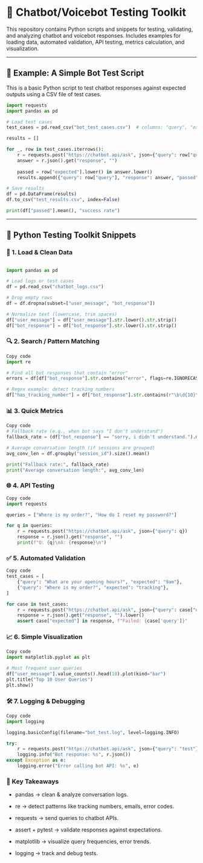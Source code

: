 # 🤖 Chatbot/Voicebot Testing Toolkit

This repository contains Python scripts and snippets for testing, validating, and analyzing chatbot and voicebot responses. Includes examples for loading data, automated validation, API testing, metrics calculation, and visualization.

---

## 📝 Example: A Simple Bot Test Script

This is a basic Python script to test chatbot responses against expected outputs using a CSV file of test cases.

```python
import requests
import pandas as pd

# Load test cases
test_cases = pd.read_csv("bot_test_cases.csv")  # columns: "query", "expected"

results = []

for _, row in test_cases.iterrows():
    r = requests.post("https://chatbot.api/ask", json={"query": row["query"]})
    answer = r.json().get("response", "")
    
    passed = row["expected"].lower() in answer.lower()
    results.append({"query": row["query"], "response": answer, "passed": passed})

# Save results
df = pd.DataFrame(results)
df.to_csv("test_results.csv", index=False)

print(df["passed"].mean(), "success rate")
```
---
## 🧰 Python Testing Toolkit Snippets  
### 📂 1. Load & Clean Data  
```python

import pandas as pd

# Load logs or test cases
df = pd.read_csv("chatbot_logs.csv")

# Drop empty rows
df = df.dropna(subset=["user_message", "bot_response"])

# Normalize text (lowercase, trim spaces)
df["user_message"] = df["user_message"].str.lower().str.strip()
df["bot_response"] = df["bot_response"].str.lower().str.strip()
```

### 🔍 2. Search / Pattern Matching  
```python
Copy code
import re

# Find all bot responses that contain "error"
errors = df[df["bot_response"].str.contains("error", flags=re.IGNORECASE)]

# Regex example: detect tracking numbers
df["has_tracking_number"] = df["bot_response"].str.contains(r"\b\d{10}\b")
```

### 📊 3. Quick Metrics  
```python
Copy code
# Fallback rate (e.g., when bot says "I don't understand")
fallback_rate = (df["bot_response"] == "sorry, i didn't understand.").mean()

# Average conversation length (if sessions are grouped)
avg_conv_len = df.groupby("session_id").size().mean()

print("Fallback rate:", fallback_rate)
print("Average conversation length:", avg_conv_len)
```  

### 🌐 4. API Testing  
```python
Copy code
import requests

queries = ["Where is my order?", "How do I reset my password?"]

for q in queries:
    r = requests.post("https://chatbot.api/ask", json={"query": q})
    response = r.json().get("response", "")
    print(f"Q: {q}\nA: {response}\n")
```

### ✅ 5. Automated Validation  
```python
Copy code
test_cases = [
    {"query": "What are your opening hours?", "expected": "9am"},
    {"query": "Where is my order?", "expected": "tracking"},
]

for case in test_cases:
    r = requests.post("https://chatbot.api/ask", json={"query": case["query"]})
    response = r.json().get("response", "").lower()
    assert case["expected"] in response, f"Failed: {case['query']}"
```

### 📈 6. Simple Visualization  
```python
Copy code
import matplotlib.pyplot as plt

# Most frequent user queries
df["user_message"].value_counts().head(10).plot(kind="bar")
plt.title("Top 10 User Queries")
plt.show()
```  

### 🛠️ 7. Logging & Debugging  
```python
Copy code
import logging

logging.basicConfig(filename="bot_test.log", level=logging.INFO)

try:
    r = requests.post("https://chatbot.api/ask", json={"query": "test"})
    logging.info("Bot response: %s", r.json())
except Exception as e:
    logging.error("Error calling bot API: %s", e)
```

### 🎯 Key Takeaways 
- pandas → clean & analyze conversation logs.

- re → detect patterns like tracking numbers, emails, error codes.

- requests → send queries to chatbot APIs.

- assert + pytest → validate responses against expectations.

- matplotlib → visualize query frequencies, error trends.

- logging → track and debug tests.
